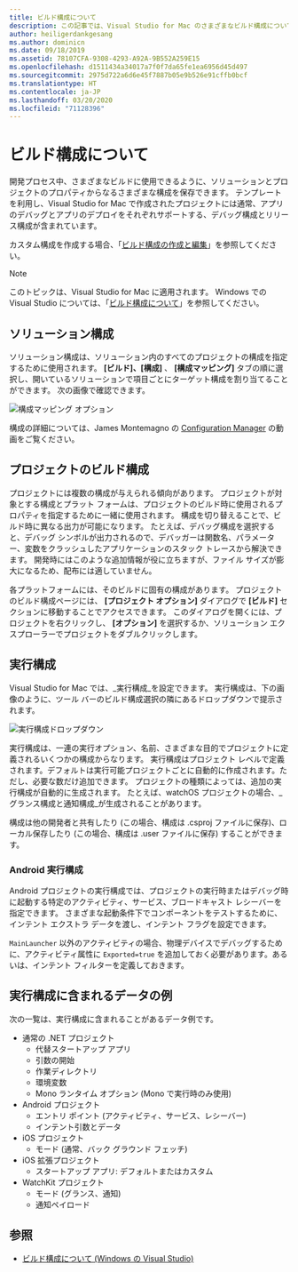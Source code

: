 ```yaml
---
title: ビルド構成について
description: この記事では、Visual Studio for Mac のさまざまなビルド構成について説明します。
author: heiligerdankgesang
ms.author: dominicn
ms.date: 09/18/2019
ms.assetid: 78107CFA-9308-4293-A92A-9B552A259E15
ms.openlocfilehash: d1511434a34017a7f0f7da65fe1ea6956d45d497
ms.sourcegitcommit: 2975d722a6d6e45f7887b05e9b526e91cffb0bcf
ms.translationtype: HT
ms.contentlocale: ja-JP
ms.lasthandoff: 03/20/2020
ms.locfileid: "71128396"
---
```

# <a name="understanding-build-configurations"></a>ビルド構成について

開発プロセス中、さまざまなビルドに使用できるように、ソリューションとプロジェクトのプロパティからなるさまざまな構成を保存できます。 テンプレートを利用し、Visual Studio for Mac で作成されたプロジェクトには通常、アプリのデバッグとアプリのデプロイをそれぞれサポートする、デバッグ構成とリリース構成が含まれています。 

カスタム構成を作成する場合、「[ビルド構成の作成と編集](/visualstudio/mac/create-and-edit-configurations)」を参照してください。

>[!NOTE]
>このトピックは、Visual Studio for Mac に適用されます。 Windows での Visual Studio については、「[ビルド構成について](/visualstudio/ide/understanding-build-configurations)」を参照してください。

## <a name="solution-configurations"></a>ソリューション構成

ソリューション構成は、ソリューション内のすべてのプロジェクトの構成を指定するために使用されます。 **[ビルド]、[構成]** 、 **[構成マッピング]** タブの順に選択し、開いているソリューションで項目ごとにターゲット構成を割り当てることができます。 次の画像で確認できます。

![構成マッピング オプション](media/projects-and-solutions-image3.png)

構成の詳細については、James Montemagno の [Configuration Manager](https://www.youtube.com/watch?v=tjSdkqYh5Vg) の動画をご覧ください。

## <a name="project-build-configurations"></a>プロジェクトのビルド構成

プロジェクトには複数の構成が与えられる傾向があります。 プロジェクトが対象とする構成とプラット フォームは、プロジェクトのビルド時に使用されるプロパティを指定するために一緒に使用されます。 構成を切り替えることで、ビルド時に異なる出力が可能になります。 たとえば、デバッグ構成を選択すると、デバッグ シンボルが出力されるので、デバッガーは関数名、パラメーター、変数をクラッシュしたアプリケーションのスタック トレースから解決できます。 開発時にはこのような追加情報が役に立ちますが、ファイル サイズが膨大になるため、配布には適していません。

各プラットフォームには、そのビルドに固有の構成があります。 プロジェクトのビルド構成ページには、 **[プロジェクト オプション]** ダイアログで **[ビルド]** セクションに移動することでアクセスできます。 このダイアログを開くには、プロジェクトを右クリックし、 **[オプション]** を選択するか、ソリューション エクスプローラーでプロジェクトをダブルクリックします。

## <a name="run-configuration"></a>実行構成

Visual Studio for Mac では、_実行構成_を設定できます。 実行構成は、下の画像のように、ツール バーのビルド構成選択の隣にあるドロップダウンで提示されます。

![実行構成ドロップダウン](media/projects-and-solutions-image8.png)

実行構成は、一連の実行オプション、名前、さまざまな目的でプロジェクトに定義されるいくつかの構成からなります。 実行構成はプロジェクト レベルで定義されます。デフォルトは実行可能プロジェクトごとに自動的に作成されます。ただし、必要な数だけ追加できます。 プロジェクトの種類によっては、追加の実行構成が自動的に生成されます。 たとえば、watchOS プロジェクトの場合、_グランス構成と通知構成_が生成されることがあります。

構成は他の開発者と共有したり (この場合、構成は .csproj ファイルに保存)、ローカル保存したり (この場合、構成は .user ファイルに保存) することができます。

### <a name="android-run-configurations"></a>Android 実行構成

Android プロジェクトの実行構成では、プロジェクトの実行時またはデバッグ時に起動する特定のアクティビティ、サービス、ブロードキャスト レシーバーを指定できます。 さまざまな起動条件下でコンポーネントをテストするために、インテント エクストラ データを渡し、インテント フラグを設定できます。

`MainLauncher` 以外のアクティビティの場合、物理デバイスでデバッグするために、アクティビティ属性に `Exported=true` を追加しておく必要があります。あるいは、インテント フィルターを定義しておきます。

## <a name="examples-of-data-that-might-be-included-in-run-configurations"></a>実行構成に含まれるデータの例

次の一覧は、実行構成に含まれることがあるデータ例です。

* 通常の .NET プロジェクト
  * 代替スタートアップ アプリ
  * 引数の開始
  * 作業ディレクトリ
  * 環境変数
  * Mono ランタイム オプション (Mono で実行時のみ使用)
* Android プロジェクト
  * エントリ ポイント (アクティビティ、サービス、レシーバー)
  * インテント引数とデータ
* iOS プロジェクト
  * モード (通常、バック グラウンド フェッチ)
* iOS 拡張プロジェクト
  * スタートアップ アプリ: デフォルトまたはカスタム
* WatchKit プロジェクト
  * モード (グランス、通知)
  * 通知ペイロード

## <a name="see-also"></a>参照

- [ビルド構成について (Windows の Visual Studio)](/visualstudio/ide/understanding-build-configurations)
